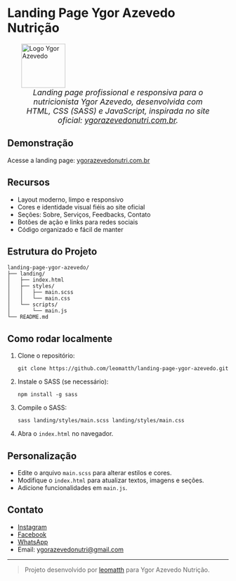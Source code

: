 # Landing Page Ygor Azevedo Nutrição


<div align-self="center">
   <img src="https://ygorazevedonutri.com.br/img/ygoraz_logo.png" width="100" alt="Logo Ygor Azevedo" style="vertical-align: middle; margin-right:2rem; margin-left:2rem;" />
   <span style="font-style:italic; font-size:1.1rem; margin-left:2rem; margin-right:2rem; display:inline-block; vertical-align: middle; text-align:center;">
      Landing page profissional e responsiva para o nutricionista Ygor Azevedo, desenvolvida com HTML, CSS (SASS) e JavaScript, inspirada no site oficial: <a href="https://ygorazevedonutri.com.br">ygorazevedonutri.com.br</a>.
   </span>
</div>



## Demonstração

Acesse a landing page: [ygorazevedonutri.com.br](https://ygorazevedonutri.com.br)

## Recursos

- Layout moderno, limpo e responsivo
- Cores e identidade visual fiéis ao site oficial
- Seções: Sobre, Serviços, Feedbacks, Contato
- Botões de ação e links para redes sociais
- Código organizado e fácil de manter

## Estrutura do Projeto

```
landing-page-ygor-azevedo/
├── landing/
│   ├── index.html
│   ├── styles/
│   │   ├── main.scss
│   │   └── main.css
│   └── scripts/
│       └── main.js
└── README.md
```

## Como rodar localmente

1. Clone o repositório:
   ```
   git clone https://github.com/leomatth/landing-page-ygor-azevedo.git
   ```
2. Instale o SASS (se necessário):
   ```
   npm install -g sass
   ```
3. Compile o SASS:
   ```
   sass landing/styles/main.scss landing/styles/main.css
   ```
4. Abra o `index.html` no navegador.

## Personalização

- Edite o arquivo `main.scss` para alterar estilos e cores.
- Modifique o `index.html` para atualizar textos, imagens e seções.
- Adicione funcionalidades em `main.js`.

## Contato

- [Instagram](https://www.instagram.com/ygoraz/)
- [Facebook](https://www.facebook.com/ygor.azevedo.98)
- [WhatsApp](https://api.whatsapp.com/send?phone=+5521968429200&text=Ol%C3%A1,%20Ygor.%20Gostaria%20de%20garantir%20meu%20acompanhamento.)
- Email: ygorazevedonutri@gmail.com

---

> Projeto desenvolvido por [leomatth](https://github.com/leomatth) para Ygor Azevedo Nutrição.
